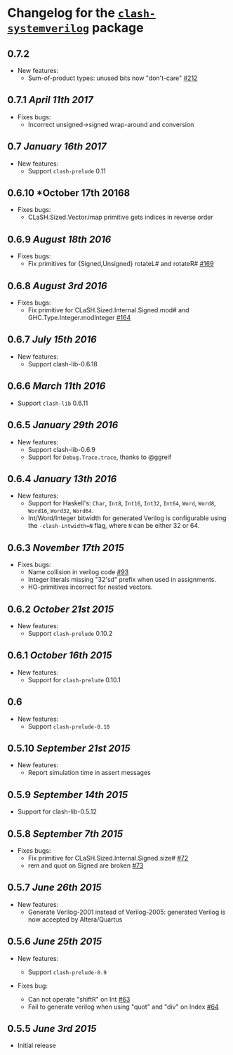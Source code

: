 # Changelog for the [`clash-systemverilog`](http://hackage.haskell.org/package/clash-systemverilog) package

## 0.7.2
* New features:
  * Sum-of-product types: unused bits now "don't-care" [#212](https://github.com/clash-lang/clash-compiler/commit/fabf745793491ce3baf84ef0066b4ccf0753d503)

## 0.7.1 *April 11th 2017*
* Fixes bugs:
  * Incorrect unsigned->signed wrap-around and conversion

## 0.7 *January 16th 2017*
* New features:
  * Support `clash-prelude` 0.11

## 0.6.10 *October 17th 20168
* Fixes bugs:
  * CLaSH.Sized.Vector.imap primitive gets indices in reverse order

## 0.6.9 *August 18th 2016*
* Fixes bugs:
  * Fix primitives for {Signed,Unsigned} rotateL# and rotateR# [#169](https://github.com/clash-lang/clash-compiler/issues/169)

## 0.6.8 *August 3rd 2016*
* Fixes bugs:
  * Fix primitive for CLaSH.Sized.Internal.Signed.mod# and GHC.Type.Integer.modInteger [#164](https://github.com/clash-lang/clash-compiler/issues/164)

## 0.6.7 *July 15th 2016*
* New features:
  * Support clash-lib-0.6.18

## 0.6.6 *March 11th 2016*
* Support `clash-lib` 0.6.11

## 0.6.5 *January 29th 2016*
* New features:
  * Support clash-lib-0.6.9
  * Support for `Debug.Trace.trace`, thanks to @ggreif

## 0.6.4 *January 13th 2016*
* New features:
  * Support for Haskell's: `Char`, `Int8`, `Int16`, `Int32`, `Int64`, `Word`, `Word8`, `Word16`, `Word32`, `Word64`.
  * Int/Word/Integer bitwidth for generated Verilog is configurable using the `-clash-intwidth=N` flag, where `N` can be either 32 or 64.

## 0.6.3 *November 17th 2015*
* Fixes bugs:
  * Name collision in verilog code [#93](https://github.com/clash-lang/clash-compiler/issues/93)
  * Integer literals missing "32'sd" prefix when used in assignments.
  * HO-primitives incorrect for nested vectors.

## 0.6.2 *October 21st 2015*
* New features:
  * Support `clash-prelude` 0.10.2

## 0.6.1 *October 16th 2015*
* New features:
  * Support for `clash-prelude` 0.10.1

## 0.6
* New features:
  * Support `clash-prelude-0.10`

## 0.5.10 *September 21st 2015*
* New features:
  * Report simulation time in assert messages

## 0.5.9 *September 14th 2015*
* Support for clash-lib-0.5.12

## 0.5.8 *September 7th 2015*
* Fixes bugs:
  * Fix primitive for CLaSH.Sized.Internal.Signed.size# [#72](https://github.com/clash-lang/clash-compiler/pull/72)
  * rem and quot on Signed are broken [#73](https://github.com/clash-lang/clash-compiler/issues/73)

## 0.5.7 *June 26th 2015*
* New features:
  * Generate Verilog-2001 instead of Verilog-2005: generated Verilog is now accepted by Altera/Quartus

## 0.5.6 *June 25th 2015*
* New features:
  * Support `clash-prelude-0.9`

* Fixes bug:
  * Can not operate "shiftR" on Int [#63](https://github.com/clash-lang/clash-compiler/issues/63)
  * Fail to generate verilog when using "quot" and "div" on Index [#64](https://github.com/clash-lang/clash-compiler/issues/64)

## 0.5.5 *June 3rd 2015*
* Initial release
